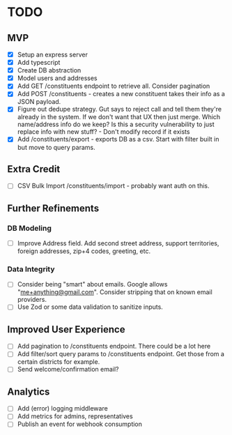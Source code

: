 # TODO

## MVP

- [x] Setup an express server
- [x] Add typescript
- [x] Create DB abstraction
- [x] Model users and addresses
- [x] Add GET /constituents endpoint to retrieve all. Consider pagination
- [x] Add POST /constituents - creates a new constituent takes their info as a JSON payload.
- [x] Figure out dedupe strategy. Gut says to reject call and tell them they're already in the system. If we don't want that UX then just merge. Which name/address info do we keep? Is this a security vulnerability to just replace info with new stuff? - Don't modify record if it exists
- [x] Add /constituents/export - exports DB as a csv. Start with filter built in but move to query params.

## Extra Credit

- [ ] CSV Bulk Import /constituents/import - probably want auth on this.

## Further Refinements

### DB Modeling

- [ ] Improve Address field. Add second street address, support territories, foreign addresses, zip+4 codes, greeting, etc.

### Data Integrity

- [ ] Consider being "smart" about emails. Google allows "me+anything@gmail.com". Consider stripping that on known email providers.
- [ ] Use Zod or some data validation to sanitize inputs.

## Improved User Experience

- [ ] Add pagination to /constituents endpoint. There could be a lot here
- [ ] Add filter/sort query params to /constituents endpoint. Get those from a certain districts for example.
- [ ] Send welcome/confirmation email?

## Analytics

- [ ] Add (error) logging middleware
- [ ] Add metrics for admins, representatives
- [ ] Publish an event for webhook consumption
